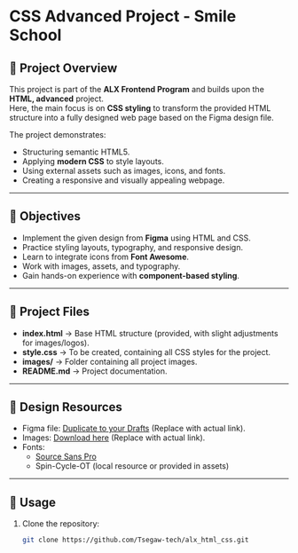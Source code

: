 # CSS Advanced Project - Smile School

## 📌 Project Overview
This project is part of the **ALX Frontend Program** and builds upon the **HTML, advanced** project.  
Here, the main focus is on **CSS styling** to transform the provided HTML structure into a fully designed web page based on the Figma design file.  

The project demonstrates:
- Structuring semantic HTML5.
- Applying **modern CSS** to style layouts.
- Using external assets such as images, icons, and fonts.
- Creating a responsive and visually appealing webpage.

---

## 🎯 Objectives
- Implement the given design from **Figma** using HTML and CSS.
- Practice styling layouts, typography, and responsive design.
- Learn to integrate icons from **Font Awesome**.
- Work with images, assets, and typography.
- Gain hands-on experience with **component-based styling**.

---

## 📂 Project Files
- **index.html** → Base HTML structure (provided, with slight adjustments for images/logos).
- **style.css** → To be created, containing all CSS styles for the project.
- **images/** → Folder containing all project images.
- **README.md** → Project documentation.

---

## 🎨 Design Resources
- Figma file: [Duplicate to your Drafts](#) (Replace with actual link).
- Images: [Download here](#) (Replace with actual link).
- Fonts:
  - [Source Sans Pro](https://fonts.google.com/specimen/Source+Sans+Pro)
  - Spin-Cycle-OT (local resource or provided in assets)

---

## 🚀 Usage
1. Clone the repository:
   ```bash
   git clone https://github.com/Tsegaw-tech/alx_html_css.git
